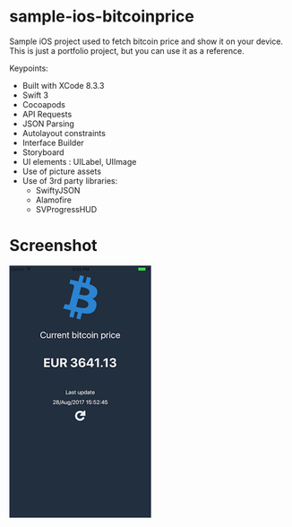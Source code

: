 # sample-ios-bitcoinprice
Sample iOS project used to fetch bitcoin price and show it on your device. 
This is just a portfolio project, but you can use it as a reference.

Keypoints:
- Built with XCode 8.3.3
- Swift 3
- Cocoapods
- API Requests
- JSON Parsing
- Autolayout constraints
- Interface Builder
- Storyboard
- UI elements : UILabel, UIImage
- Use of picture assets
- Use of 3rd party libraries:
   - SwiftyJSON
   - Alamofire
   - SVProgressHUD


# Screenshot
![ss](/asset%20files/screenshot2.png?raw=true "Screenshot")
